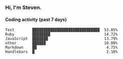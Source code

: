 ### Hi, I'm Steven.

#### Coding activity (past 7 days)
```
Text        ▓▓▓▓▓▓▓▓▓▓▓▓▓▓▓▓▓▓▓▓▓▓▓▓▓▓▓▓▓▓  53.85%
Ruby        ▓▓▓▓▓▓▓▓                        14.72%
JavaScript  ▓▓▓▓▓▓▓                         13.79%
other       ▓▓▓▓▓▓                          10.80%
Markdown    ▓▓                               4.75%
Handlebars  ▓                                2.10%
```
